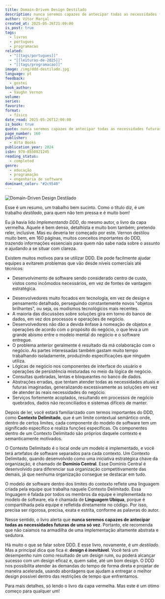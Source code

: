 ```yaml
---
title: Domain-Driven Design Destilado
description: nunca seremos capazes de antecipar todas as necessidades futuras de uma só vez
author: Vítor Marçal
created_at: 2025-05-26T21:09:00
is_post: true
tags:
  - livros
  - portugues
  - programacao
related:
  - "[[tags/portugues]]"
  - "[[leituras-de-2025]]"
  - "[[tags/programacao]]"
image: /img/ddd-destilado.jpg
language: pt
feedback:
  - gostei
book_author:
  - Vaughn Vernon
volume: 
series: 
favorite: 
format:
  - físico
date_read: 2025-05-26T12:00:00
is_book: true
quote: nunca seremos capazes de antecipar todas as necessidades futuras de uma só vez
page_number: 160
publisher:
  - Alta Books
publication_year: 2024
isbn: 978-8550821245
reading_status:
  - completed
genre:
  - educação
  - programação
  - engenharia de software
dominant_color: "#2c9540"
---
```


![Domain-Driven Design Destilado](/img/ddd-destilado.jpg)


Esse é um resumo, um trabalho bem sucinto. Como o título diz, é um trabalho _destilado_, para quem não tem pressa e é muito bom!

Eu já havia lido _Implementando DDD_, do mesmo autor, o livro da capa vermelha. Aquele é bem denso, detalhista e muito bom também; pretendo reler, inclusive. Mas eu deveria ter começado por este. Vernon destilou muito bem, em 160 páginas, muitos conceitos importantes do DDD, trazendo informações essenciais para quem não sabe nada sobre o assunto e ajudando a se situar com clareza.

Existem muitos motivos para se utilizar DDD. Ele pode facilmente ajudar equipes a evitarem problemas que vão desde níveis comerciais até técnicos:

* Desenvolvimento de software sendo considerado centro de custo, vistos como incômodos necessários, em vez de fontes de vantagem estratégica.
- Desenvolvedores muito focados em tecnologia, em vez de design e pensamento detalhado, perseguindo constantemente novos "objetos brilhantes", ou seja, os modismos tecnológicos mais recentes.
- A maioria das discussões sobre soluções gira em torno do banco de dados, em vez dos processos e operações de negócio.
- Desenvolvedores não dão a devida ênfase à nomeação de objetos e operações de acordo com o propósito do negócio, o que leva a um grande abismo entre o modelo mental do negócio e o software entregue.
- O problema anterior geralmente é resultado da má colaboração com o negócio. As partes interessadas também gastam muito tempo trabalhando isoladamente, produzindo especificações que ninguém utiliza.
- Lógicas de negócio nos componentes de interface do usuário e operações de persistência misturadas no meio da lógica de negócio.
- Consultas quebradas, lentas e bloqueantes no banco de dados.
- Abstrações erradas, que tentam atender todas as necessidades atuais e futuras imaginadas, generalizando excessivamente as soluções em vez de atender às reais necessidades do negócio.
- Serviços fortemente acoplados, resultando em processos de negócio quebrados, dados não reconciliados e sistemas difíceis de manter.

Depois de ler, você estará familiarizado com termos importantes do DDD, como **Contexto Delimitado**, que é um limite contextual semântico onde, dentro de certos limites, cada componente do modelo de software tem um significado específico e realiza funções específicas. Os componentes dentro de um Contexto Delimitado são próprios daquele contexto e semanticamente motivados.

O Contexto Delimitado é o local onde um modelo é implementado, e você terá artefatos de software separados para cada contexto. Um Contexto Delimitado, quando desenvolvido como uma iniciativa estratégica chave da organização, é chamado de **Domínio Central**. Esse Domínio Central é desenvolvido para diferenciar sua organização competitivamente das demais, já que nenhuma organização consegue se destacar em tudo.

O modelo de software dentro dos limites do contexto reflete uma linguagem criada pela equipe que trabalha naquele Contexto Delimitado. Essa linguagem é falada por todos os membros da equipe e implementada no modelo de software, ela é chamada de **Linguagem Ubíqua**, porque é compartilhada pela equipe e refletida diretamente no código. Por isso, precisa ser rigorosa, precisa, exata e estrita, conforme as palavras do autor.

Nesse sentido, o livro alerta que **nunca seremos capazes de antecipar todas as necessidades futuras de uma só vez**. Portanto, ele recomenda que não caiamos na armadilha de uma implementação altamente abstrata e sedutora.

Há muito o que se falar sobre DDD. E esse livro, novamente, é um _destilado_. Mas a principal dica que fica é: **design é inevitável**. Você terá um desempenho ruim como resultado de um design ruim, ou poderá alcançar sucesso com um design eficaz  e, quem sabe, até um bom design. O DDD nos possibilita atender às demandas do tempo de forma direta e projetar de maneira acelerada, usando abordagens que ajudam a entregar o melhor design possível dentro das restrições de tempo que enfrentamos.

Para mais detalhes, só lendo o livro da capa vermelha. Mas este é um ótimo começo para qualquer um!